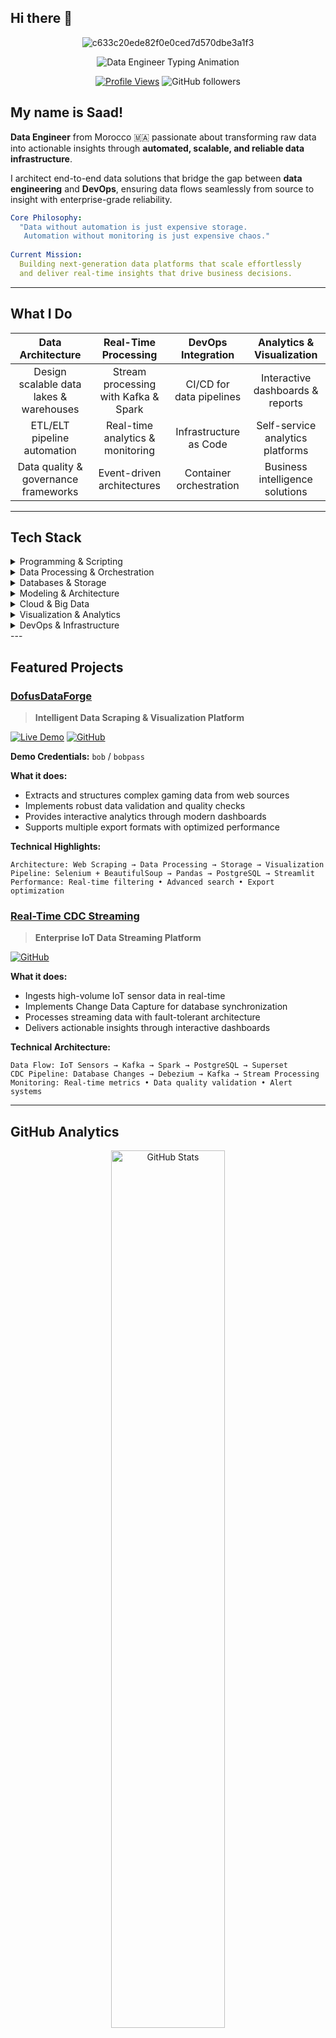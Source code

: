 ## Hi there 👋
<div align="center">

![c633c20ede82f0e0ced7d570dbe3a1f3](https://user-images.githubusercontent.com/70382532/138322189-2db8df52-9dcb-40a0-88a8-c365466bd33d.gif)

<img src="https://readme-typing-svg.herokuapp.com?font=Fira+Code&size=26&duration=3000&pause=800&color=2E86AB&center=true&vCenter=true&width=900&height=80&lines=Data+Engineer+%7C+Real-Time+Analytics+Expert;Building+Scalable+Data+Pipelines+%F0%9F%9A%80;Python+%E2%80%A2+Kafka+%E2%80%A2+Spark+%E2%80%A2+Docker+Master;Turning+Raw+Data+Into+Business+Intelligence+%E2%9A%A1" alt="Data Engineer Typing Animation" />

<br>

[![Profile Views](https://komarev.com/ghpvc/?username=saadkhalmadani4&label=Profile%20Views&color=blueviolet&style=for-the-badge)](https://github.com/saadkhalmadani)
![GitHub followers](https://img.shields.io/github/followers/saadkhalmadani?style=for-the-badge&color=orange&labelColor=black)

</div>


## My name is Saad! 

**Data Engineer** from Morocco 🇲🇦 passionate about transforming raw data into actionable insights through **automated, scalable, and reliable data infrastructure**.

I architect end-to-end data solutions that bridge the gap between **data engineering** and **DevOps**, ensuring data flows seamlessly from source to insight with enterprise-grade reliability.

```yaml
Core Philosophy:
  "Data without automation is just expensive storage.
   Automation without monitoring is just expensive chaos."
   
Current Mission:
  Building next-generation data platforms that scale effortlessly
  and deliver real-time insights that drive business decisions.
```

---

## What I Do

<div align="left">

| **Data Architecture** | **Real-Time Processing** | **DevOps Integration** | **Analytics & Visualization** |
|:---:|:---:|:---:|:---:|
| Design scalable data lakes & warehouses | Stream processing with Kafka & Spark | CI/CD for data pipelines | Interactive dashboards & reports |
| ETL/ELT pipeline automation | Real-time analytics & monitoring | Infrastructure as Code | Self-service analytics platforms |
| Data quality & governance frameworks | Event-driven architectures | Container orchestration | Business intelligence solutions |

</div>

---

## Tech Stack  
<details>
<summary>Programming & Scripting</summary>
<br>

<details>
<summary>Languages</summary>
<br>
<img src="https://img.shields.io/badge/Python-3776AB?style=for-the-badge&logo=python&logoColor=white" alt="Python"/>
<img src="https://img.shields.io/badge/Bash-4EAA25?style=for-the-badge&logo=gnu-bash&logoColor=white" alt="Bash"/>
</details>

</details>

<details>
<summary>Data Processing & Orchestration</summary>
<br>

<details>
<summary>Processing Frameworks</summary>
<br>
<img src="https://img.shields.io/badge/Apache_Spark-E25A1C?style=for-the-badge&logo=apache-spark&logoColor=white" alt="Spark"/>
<img src="https://img.shields.io/badge/PySpark-E25A1C?style=for-the-badge&logo=apache-spark&logoColor=white" alt="PySpark"/>
<img src="https://img.shields.io/badge/Kylin-0078D4?style=for-the-badge&logoColor=white" alt="Kylin"/>
</details>

<details>
<summary>Libraries</summary>
<br>
<img src="https://img.shields.io/badge/Pandas-150458?style=for-the-badge&logo=pandas&logoColor=white" alt="Pandas"/>
<img src="https://img.shields.io/badge/Polars-CD792C?style=for-the-badge&logoColor=white" alt="Polars"/>
<img src="https://img.shields.io/badge/NumPy-013243?style=for-the-badge&logo=numpy&logoColor=white" alt="NumPy"/>
</details>

<details>
<summary>Orchestration</summary>
<br>
<img src="https://img.shields.io/badge/Airflow-017CEE?style=for-the-badge&logo=apache-airflow&logoColor=white" alt="Airflow"/>
<img src="https://img.shields.io/badge/Kafka-231F20?style=for-the-badge&logo=apache-kafka&logoColor=white" alt="Kafka"/>
</details>

</details>

<details>
<summary>Databases & Storage</summary>
<br>
<img src="https://img.shields.io/badge/PostgreSQL-316192?style=for-the-badge&logo=postgresql&logoColor=white" alt="PostgreSQL"/>
<img src="https://img.shields.io/badge/MySQL-005C84?style=for-the-badge&logo=mysql&logoColor=white" alt="MySQL"/>
<img src="https://img.shields.io/badge/MongoDB-4EA94B?style=for-the-badge&logo=mongodb&logoColor=white" alt="MongoDB"/>
<img src="https://img.shields.io/badge/Redis-DC382D?style=for-the-badge&logo=redis&logoColor=white" alt="Redis"/>
<img src="https://img.shields.io/badge/Apache_Hive-FDEE21?style=for-the-badge&logoColor=black" alt="Hive"/>
</details>

<details>
<summary>Modeling & Architecture</summary>
<br>
<img src="https://img.shields.io/badge/Snowflake_Schema-29B5E8?style=for-the-badge&logoColor=white" alt="Snowflake Schema"/>
<img src="https://img.shields.io/badge/Dimensional_Modeling-00A0E4?style=for-the-badge&logoColor=white" alt="Dimensional Modeling"/>
<img src="https://img.shields.io/badge/ETL_ELT-FF6B6B?style=for-the-badge&logoColor=white" alt="ETL/ELT"/>
<img src="https://img.shields.io/badge/Data_Mesh-FF6B6B?style=for-the-badge&logoColor=white" alt="Data Mesh"/>
</details>

<details>
<summary>Cloud & Big Data</summary>
<br>
<img src="https://img.shields.io/badge/Azure-0078D4?style=for-the-badge&logo=microsoft-azure&logoColor=white" alt="Azure"/> (ADF, Databricks, Synapse, Data Lake, Event Hubs)  
<img src="https://img.shields.io/badge/GCP-F9AB00?style=for-the-badge&logo=googlecloud&logoColor=white" alt="GCP"/> (learning)  
<img src="https://img.shields.io/badge/Hadoop-66CCFF?style=for-the-badge&logo=apache-hadoop&logoColor=black" alt="Hadoop"/>
</details>

<details>
<summary>Visualization & Analytics</summary>
<br>
<img src="https://img.shields.io/badge/Power_BI-F2C811?style=for-the-badge&logo=powerbi&logoColor=black" alt="Power BI"/>
<img src="https://img.shields.io/badge/Apache_Superset-20A7C9?style=for-the-badge&logoColor=white" alt="Superset"/>
<img src="https://img.shields.io/badge/Matplotlib-3776AB?style=for-the-badge&logoColor=white" alt="Matplotlib"/>
<img src="https://img.shields.io/badge/Seaborn-3776AB?style=for-the-badge&logoColor=white" alt="Seaborn"/>
<img src="https://img.shields.io/badge/Plotly-3F4F75?style=for-the-badge&logo=plotly&logoColor=white" alt="Plotly"/>
<img src="https://img.shields.io/badge/Dash-008DE4?style=for-the-badge&logo=dash&logoColor=white" alt="Dash"/>
<img src="https://img.shields.io/badge/Streamlit-FF4B4B?style=for-the-badge&logo=streamlit&logoColor=white" alt="Streamlit"/>
</details>

<details>
<summary>DevOps & Infrastructure</summary>
<br>
<img src="https://img.shields.io/badge/Docker-2496ED?style=for-the-badge&logo=docker&logoColor=white" alt="Docker"/> (familiar with Kubernetes)  
<img src="https://img.shields.io/badge/Kubernetes-326CE5?style=for-the-badge&logo=kubernetes&logoColor=white" alt="Kubernetes"/>  
<img src="https://img.shields.io/badge/Git-F05032?style=for-the-badge&logo=git&logoColor=white" alt="Git"/>  
<img src="https://img.shields.io/badge/GitHub_Actions-2088FF?style=for-the-badge&logo=github-actions&logoColor=white" alt="GitHub Actions"/>  
<img src="https://img.shields.io/badge/GitLab_CI/CD-FC6D26?style=for-the-badge&logo=gitlab&logoColor=white" alt="GitLab CI/CD"/>  
<img src="https://img.shields.io/badge/Terraform-7B42BC?style=for-the-badge&logo=terraform&logoColor=white" alt="Terraform"/>
</details>
---

## Featured Projects

### [DofusDataForge](https://github.com/saadkhalmadani/DofusDataForge-project)
> **Intelligent Data Scraping & Visualization Platform**

<div align="left">

[![Live Demo](https://img.shields.io/badge/%20Live%20Demo-FF4B4B?style=for-the-badge&logo=streamlit&logoColor=white)](https://dofusdataforge-project.streamlit.app/)
[![GitHub](https://img.shields.io/badge/%20Source%20Code-181717?style=for-the-badge&logo=github&logoColor=white)](https://github.com/saadkhalmadani/DofusDataForge-project)

**Demo Credentials:** `bob` / `bobpass`

**What it does:**
- Extracts and structures complex gaming data from web sources
- Implements robust data validation and quality checks
- Provides interactive analytics through modern dashboards
- Supports multiple export formats with optimized performance

**Technical Highlights:**
```
Architecture: Web Scraping → Data Processing → Storage → Visualization
Pipeline: Selenium + BeautifulSoup → Pandas → PostgreSQL → Streamlit
Performance: Real-time filtering • Advanced search • Export optimization
```

</div>

### [Real-Time CDC Streaming](https://github.com/saadkhalmadani/realtime-cdc-streaming-project)
> **Enterprise IoT Data Streaming Platform**

<div align="left">

[![GitHub](https://img.shields.io/badge/%20Source%20Code-181717?style=for-the-badge&logo=github&logoColor=white)](https://github.com/saadkhalmadani/realtime-cdc-streaming-project)

**What it does:**
- Ingests high-volume IoT sensor data in real-time
- Implements Change Data Capture for database synchronization  
- Processes streaming data with fault-tolerant architecture
- Delivers actionable insights through interactive dashboards

**Technical Architecture:**
```
Data Flow: IoT Sensors → Kafka → Spark → PostgreSQL → Superset
CDC Pipeline: Database Changes → Debezium → Kafka → Stream Processing
Monitoring: Real-time metrics • Data quality validation • Alert systems
```

</div>

---

## GitHub Analytics  

<div align="center">

  <!-- GitHub Stats -->
  <img width="60%" src="https://github-readme-stats.vercel.app/api?username=saadkhalmadani&show_icons=true&theme=tokyonight&hide_border=true&count_private=true&include_all_commits=true&cache_seconds=86400" alt="GitHub Stats" />

  <br/>

  <!-- GitHub Streak -->
  <img width="60%" src="https://github-readme-streak-stats.herokuapp.com?user=saadkhalmadani&theme=tokyonight&hide_border=true" alt="GitHub Streak" />

  <br/>

  <!-- Top Languages -->
  <img width="45%" src="https://github-readme-stats.vercel.app/api/top-langs/?username=saadkhalmadani&layout=compact&theme=tokyonight&hide_border=true&langs_count=6&cache_seconds=86400" alt="Top Languages" />

</div>



---

## Currently Exploring  

<div align="left">

| Focus Area | Technologies | Learning Path |
|:---:|:---:|:---:|
| **Cloud-Native** | Kubernetes • Terraform | Container orchestration |
| **Data Mesh** | Kafka • Event Streaming | Distributed data architecture |  
</div>

---

<div align="left">  
  <h3>Let's Connect & Build Something Amazing!</h3>
  
  [![LinkedIn](https://img.shields.io/badge/LinkedIn-0077B5?style=for-the-badge&logo=linkedin&logoColor=white)](https://www.linkedin.com/in/saad-khalmadani)

</div>
